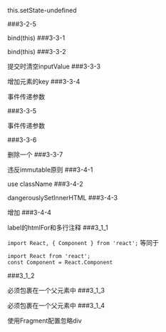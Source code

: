  this.setState-undefined
 
###3-2-5

bind(this)
###3-3-1

bind(this)
###3-3-2

提交时清空inputValue
###3-3-3

增加元素的key
###3-3-4

事件传递参数

###3-3-5

事件传递参数

###3-3-6

删除一个
###3-3-7

违反immutable原则
###3-4-1

use className
###3-4-2

dangerouslySetInnerHTML
###3-4-3

增加<label>
###3-4-4

label的htmlFor和多行注释
###3_1_1

`import React, { Component } from 'react';`
等同于
```
import React from 'react';
const Component = React.Component
```
###3_1_2

必须包裹在一个父元素中
###3_1_3

必须包裹在一个父元素中
###3_1_4

使用Fragment配置忽略div
